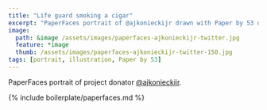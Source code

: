 ```yaml
---
title: "Life guard smoking a cigar"
excerpt: "PaperFaces portrait of @ajkonieckijr drawn with Paper by 53 on an iPad."
image: 
  path: &image /assets/images/paperfaces-ajkonieckijr-twitter.jpg 
  feature: *image
  thumb: /assets/images/paperfaces-ajkonieckijr-twitter-150.jpg
tags: [portrait, illustration, Paper by 53]
---
```


PaperFaces portrait of project donator [@ajkonieckijr](http://twitter.com/ajkonieckijr).

{% include boilerplate/paperfaces.md %}

